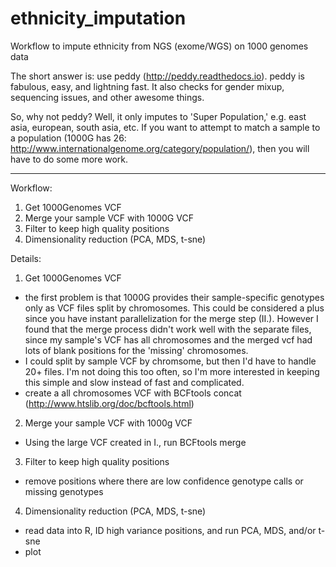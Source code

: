 # ethnicity_imputation
Workflow to impute ethnicity from NGS (exome/WGS) on 1000 genomes data

The short answer is: use peddy (http://peddy.readthedocs.io). peddy is fabulous, easy, and lightning fast. It also checks for gender mixup, sequencing issues, and other awesome things. 

So, why not peddy? Well, it only imputes to 'Super Population,' e.g. east asia, european, south asia, etc. If you want to attempt to match a sample to a population (1000G has 26: http://www.internationalgenome.org/category/population/), then you will have to do some more work. 

---------------------------
Workflow:

1. Get 1000Genomes VCF
2. Merge your sample VCF with 1000G VCF
3. Filter to keep high quality positions
4. Dimensionality reduction (PCA, MDS, t-sne)

Details:

1. Get 1000Genomes VCF
  * the first problem is that 1000G provides their sample-specific genotypes only as VCF files split by chromosomes. This could be considered a plus since you have instant parallelization for the merge step (II.). However I found that the merge process didn't work well with the separate files, since my sample's VCF has all chromosomes and the merged vcf had lots of blank positions for the 'missing' chromosomes.
  * I could split by sample VCF by chromsome, but then I'd have to handle 20+ files. I'm not doing this too often, so I'm more interested in keeping this simple and slow instead of fast and complicated. 
  * create a all chromosomes VCF with BCFtools concat (http://www.htslib.org/doc/bcftools.html)
2. Merge your sample VCF with 1000g VCF
  * Using the large VCF created in I., run BCFtools merge
3. Filter to keep high quality positions
  * remove positions where there are low confidence genotype calls or missing genotypes
4. Dimensionality reduction (PCA, MDS, t-sne)
  * read data into R, ID high variance positions, and run PCA, MDS, and/or t-sne
  * plot
